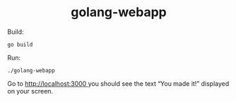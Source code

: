 <h1 align="center">golang-webapp</h1>

Build:

    go build

Run:

    ./golang-webapp

Go to <a href=" http://localhost:3000"> http://localhost:3000 </a> you should see the text “You made it!” displayed on your screen.
